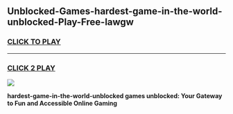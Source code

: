 
## Unblocked-Games-hardest-game-in-the-world-unblocked-Play-Free-lawgw
<h3>
<a href="https://premium76.site?title=hardest-game-in-the-world-unblocked&ref=23A">CLICK TO PLAY</a></h3>
<hr>

<h3>
<a href="https://premium76.site?title=hardest-game-in-the-world-unblocked&ref=23A">CLICK 2 PLAY</a>
  
</h3>

<a href="https://premium76.site?title=hardest-game-in-the-world-unblocked&ref=23A"><img src="https://clearcache.store/games.png"></a>


**hardest-game-in-the-world-unblocked games unblocked: Your Gateway to Fun and Accessible Online Gaming**
